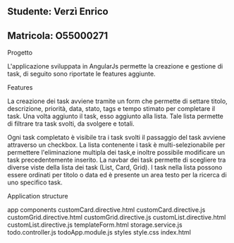 


Studente: Verzì Enrico 
----------  
Matricola: O55000271
----------


Progetto 

L'applicazione sviluppata in AngularJs permette la creazione e gestione di task, di seguito
sono riportate le features aggiunte.
  


Features

La creazione dei task avviene tramite un form che permette di settare titolo, descrizione,
priorità, data, stato, tags e tempo stimato per completare il task. Una volta aggiunto il task, esso
aggiunto alla lista. Tale lista permette di filtrare tra task svolti, da svolgere e totali. 

Ogni task completato è visibile tra i task svolti il passaggio del task avviene attraverso un checkbox. 
La lista contenente i task è multi-selezionabile per permettere l'eliminazione multipla dei task,e inoltre possibile
modificare un task precedentemente inserito.
La navbar dei task permette di scegliere tra diverse viste della lista dei task (List, Card, Grid).
I task nella lista possono essere ordinati per titolo o data ed è presente un area testo 
per la ricerca di uno specifico task.

Application structure

app
    components
        customCard.directive.html
        customCard.directive.js
        customGrid.directive.html
        customGrid.directive.js
        customList.directive.html
        customList.directive.js
        templateForm.html
     storage.service.js
     todo.controller.js
     todoApp.module.js
    styles
        style.css
    index.html
    

 
